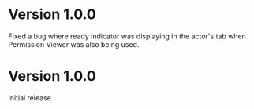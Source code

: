 # Version 1.0.0
Fixed a bug where ready indicator was displaying in the actor's tab when Permission Viewer was also being used.

# Version 1.0.0
Initial release
